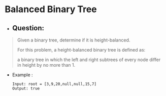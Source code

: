# Balanced Binary Tree
- ## Question:
>Given a binary tree, determine if it is height-balanced.
>
>For this problem, a height-balanced binary tree is defined as:
>
>a binary tree in which the left and right subtrees of every node differ in height by no more than 1.


- Example :

      Input: root = [3,9,20,null,null,15,7]
      Output: true
